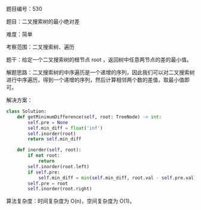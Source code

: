 题目编号：530

题目：二叉搜索树的最小绝对差

难度：简单

考察范围：二叉搜索树、遍历

题干：给定一个二叉搜索树的根节点 root ，返回树中任意两节点的差的最小值。

解题思路：二叉搜索树的中序遍历是一个递增的序列，因此我们可以对二叉搜索树进行中序遍历，得到一个递增的序列，然后计算相邻两个数的差值，取最小值即可。

解决方案：

```python
class Solution:
    def getMinimumDifference(self, root: TreeNode) -> int:
        self.pre = None
        self.min_diff = float('inf')
        self.inorder(root)
        return self.min_diff

    def inorder(self, root):
        if not root:
            return
        self.inorder(root.left)
        if self.pre:
            self.min_diff = min(self.min_diff, root.val - self.pre.val)
        self.pre = root
        self.inorder(root.right)
```

算法复杂度：时间复杂度为 O(n)，空间复杂度为 O(1)。